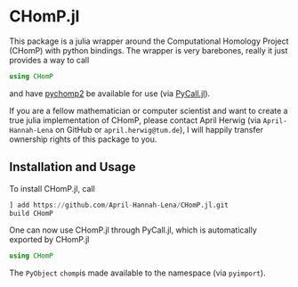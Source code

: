 # CHomP.jl

This package is a julia wrapper around the Computational Homology Project (CHomP) with python bindings. The wrapper is very barebones, really it just provides a way to call 

```julia
using CHomP
```

and have [pychomp2](https://pypi.org/project/pychomp2/) be available for use (via [PyCall.jl](https://github.com/JuliaPy/PyCall.jl)). 

If you are a fellow mathematician or computer scientist and want to create a true julia implementation of CHomP, please contact April Herwig (via `April-Hannah-Lena` on GitHub or `april.herwig@tum.de`), I will happily transfer ownership rights of this package to you. 

## Installation and Usage

To install CHomP.jl, call 

```julia
] add https://github.com/April-Hannah-Lena/CHomP.jl.git
build CHomP
```

One can now use CHomP.jl through PyCall.jl, which is automatically exported by CHomP.jl

```julia
using CHomP
```

The `PyObject` `chomp`is made available to the namespace (via `pyimport`). 
